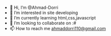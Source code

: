 - 👋 Hi, I’m @Ahmad-Dorri
- 👀 I’m interested in site developing
- 🌱 I’m currently learning html,css,javascript
- 💞️ I’m looking to collaborate on :#
- 📫 How to reach me ahmaddorri110@gmail.com

<!---
Ahmad-Dorri/Ahmad-Dorri is a ✨ special ✨ repository because its `README.md` (this file) appears on your GitHub profile.
You can click the Preview link to take a look at your changes.
--->
